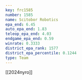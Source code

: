 ```yaml
---
key: frc1585
number: 1585
name: Scitobor Robotics
epa_end: 6.45
auto_epa_end: 1.83
teleop_epa_end: 4.03
endgame_epa_end: 0.59
winrate: 0.3333
district_epa_rank: 1577
district_epa_percentile: 0.1244
type: Team
---
```

[[2024nyro]]

